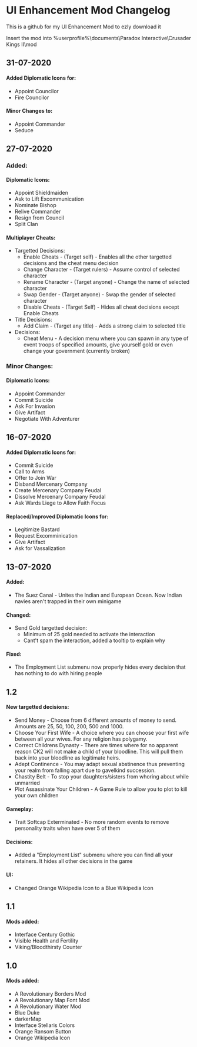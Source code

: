 # UI Enhancement Mod Changelog

This is a github for my UI Enhancement Mod to ezly download it

Insert the mod into %userprofile%\documents\Paradox Interactive\Crusader Kings II\mod
## 31-07-2020
#### Added Diplomatic Icons for:
- Appoint Councilor
- Fire Councilor
#### Minor Changes to:
- Appoint Commander
- Seduce
## 27-07-2020
### Added:
#### Diplomatic Icons:
- Appoint Shieldmaiden
- Ask to Lift Excommunication
- Nominate Bishop
- Relive Commander
- Resign from Council
- Split Clan
#### Multiplayer Cheats:
- Targetted Decisions:
	 - Enable Cheats - (Target self) - Enables all the other targetted decisions and the cheat menu decision
	- Change Character - (Target rulers) - Assume control of selected character
	- Rename Character - (Target anyone) - Change the name of selected character
	- Swap Gender - (Target anyone) - Swap the gender of selected character
	- Disable Cheats - (Target Self) - Hides all cheat decisions except Enable Cheats
- Title Decisions:
	- Add Claim - (Target any title) - Adds a strong claim to selected title
- Decisions:
	- Cheat Menu - A decision menu where you can spawn in any type of event troops of specified amounts, give yourself gold or even change your government (currently broken)
### Minor Changes:
#### Diplomatic Icons:
- Appoint Commander
- Commit Suicide
- Ask For Invasion
- Give Artifact
- Negotiate With Adventurer
#### 
## 16-07-2020
#### Added Diplomatic Icons for:
- Commit Suicide
- Call to Arms
- Offer to Join War
- Disband Mercenary Company
- Create Mercenary Company Feudal
- Dissolve Mercenary Company Feudal
- Ask Wards Liege to Allow Faith Focus
	
#### Replaced/Improved Diplomatic Icons for:
- Legitimize Bastard
- Request Excomminication
- Give Artifact
- Ask for Vassalization
	
## 13-07-2020
#### Added:
- The Suez Canal -  Unites the Indian and European Ocean. Now Indian navies aren't trapped in their own minigame
#### Changed:
- Send Gold targetted decision: 
	- Minimum of 25 gold needed to activate the interaction
	- Cant't spam the interaction, added a tooltip to explain why
#### Fixed:
- The Employment List submenu now properly hides every decision that has nothing to do with hiring people

## 1.2 ###
#### New targetted decisions:
 - Send Money - Choose from 6 different amounts of money to send. Amounts are 25, 50, 100, 200, 500 and 1000.
 - Choose Your First Wife - A choice where you can choose your first wife between all your wives. For any religion has polygamy.
 - Correct Childrens Dynasty - There are times where for no apparent reason CK2 will not make a child of your bloodline. This will pull them back into your bloodline as legitimate heirs.
 - Adept Continence - You may adapt sexual abstinence thus preventing your realm from falling apart due to gavelkind succession.
 - Chastity Belt - To stop your daughters/sisters from whoring about while unmarried
 - Plot Assassinate Your Children - A Game Rule to allow you to plot to kill your own children

#### Gameplay:
- Trait Softcap Exterminated - No more random events to remove personality traits when have over 5 of them	
#### Decisions:
- Added a "Employment List" submenu where you can find all your retainers. It hides all other decisions in the game
#### UI:
- Changed Orange Wikipedia Icon to a Blue Wikipedia Icon

## 1.1 ###
#### Mods added:
- Interface Century Gothic
- Visible Health and Fertility
- Viking/Bloodthirsty Counter

## 1.0 ###
#### Mods added:
- A Revolutionary Borders Mod
- A Revolutionary Map Font Mod
- A Revolutionary Water Mod
- Blue Duke
- darkerMap
- Interface Stellaris Colors
- Orange Ransom Button
- Orange Wikipedia Icon
